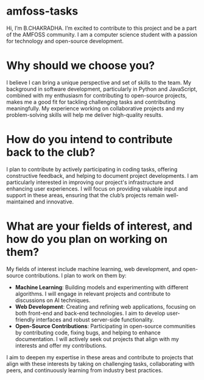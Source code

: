 # amfoss-tasks

Hi, I’m B.CHAKRADHA. I’m excited to contribute to this project and be a part of the AMFOSS community. I am a computer science student with a passion for technology and open-source development.

# Why should we choose you?

I believe I can bring a unique perspective and set of skills to the team. My background in software development, particularly in Python and JavaScript, combined with my enthusiasm for contributing to open-source projects, makes me a good fit for tackling challenging tasks and contributing meaningfully. My experience working on collaborative projects and my problem-solving skills will help me deliver high-quality results.

# How do you intend to contribute back to the club?

I plan to contribute by actively participating in coding tasks, offering constructive feedback, and helping to document project developments. I am particularly interested in improving our project's infrastructure and enhancing user experiences. I will focus on providing valuable input and support in these areas, ensuring that the club’s projects remain well-maintained and innovative.

# What are your fields of interest, and how do you plan on working on them?

My fields of interest include machine learning, web development, and open-source contributions. I plan to work on them by:

- **Machine Learning**: Building models and experimenting with different algorithms. I will engage in relevant projects and contribute to discussions on AI techniques.
- **Web Development**: Creating and refining web applications, focusing on both front-end and back-end technologies. I aim to develop user-friendly interfaces and robust server-side functionality.
- **Open-Source Contributions**: Participating in open-source communities by contributing code, fixing bugs, and helping to enhance documentation. I will actively seek out projects that align with my interests and offer my contributions.

I aim to deepen my expertise in these areas and contribute to projects that align with these interests by taking on challenging tasks, collaborating with peers, and continuously learning from industry best practices.
